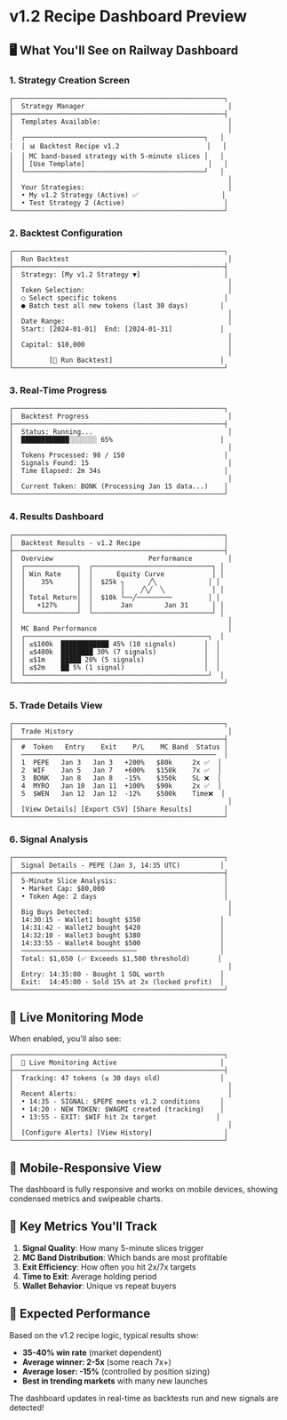 # v1.2 Recipe Dashboard Preview

## 🖥️ What You'll See on Railway Dashboard

### 1. Strategy Creation Screen
```
┌─────────────────────────────────────────────────────┐
│  Strategy Manager                                    │
├─────────────────────────────────────────────────────┤
│  Templates Available:                                │
│                                                      │
│  ┌─────────────────────────────────────────────┐   │
│  │ 📊 Backtest Recipe v1.2                      │   │
│  │ MC band-based strategy with 5-minute slices │   │
│  │ [Use Template]                               │   │
│  └─────────────────────────────────────────────┘   │
│                                                      │
│  Your Strategies:                                    │
│  • My v1.2 Strategy (Active) ✅                     │
│  • Test Strategy 2 (Active)                         │
└─────────────────────────────────────────────────────┘
```

### 2. Backtest Configuration
```
┌─────────────────────────────────────────────────────┐
│  Run Backtest                                        │
├─────────────────────────────────────────────────────┤
│  Strategy: [My v1.2 Strategy ▼]                     │
│                                                      │
│  Token Selection:                                    │
│  ○ Select specific tokens                           │
│  ● Batch test all new tokens (last 30 days)        │
│                                                      │
│  Date Range:                                         │
│  Start: [2024-01-01]  End: [2024-01-31]            │
│                                                      │
│  Capital: $10,000                                    │
│                                                      │
│         [🚀 Run Backtest]                           │
└─────────────────────────────────────────────────────┘
```

### 3. Real-Time Progress
```
┌─────────────────────────────────────────────────────┐
│  Backtest Progress                                   │
├─────────────────────────────────────────────────────┤
│  Status: Running...                                  │
│  ████████████░░░░░░░ 65%                           │
│                                                      │
│  Tokens Processed: 98 / 150                         │
│  Signals Found: 15                                   │
│  Time Elapsed: 2m 34s                               │
│                                                      │
│  Current Token: BONK (Processing Jan 15 data...)    │
└─────────────────────────────────────────────────────┘
```

### 4. Results Dashboard
```
┌─────────────────────────────────────────────────────┐
│  Backtest Results - v1.2 Recipe                     │
├─────────────────────────────────────────────────────┤
│  Overview                        Performance         │
│  ┌─────────────┐  ┌──────────────────────────────┐ │
│  │ Win Rate    │  │      Equity Curve            │ │
│  │    35%      │  │  $25k ┐      ╱╲             │ │
│  │             │  │       │    ╱╲╱  ╲            │ │
│  │ Total Return│  │  $10k └──╱─────────         │ │
│  │   +127%     │  │       Jan        Jan 31      │ │
│  └─────────────┘  └──────────────────────────────┘ │
│                                                      │
│  MC Band Performance                                 │
│  ┌──────────────────────────────────────────────┐  │
│  │ ≤$100k  ████████████ 45% (10 signals)       │  │
│  │ ≤$400k  ████████ 30% (7 signals)            │  │
│  │ ≤$1m    █████ 20% (5 signals)               │  │
│  │ ≤$2m    ██ 5% (1 signal)                    │  │
│  └──────────────────────────────────────────────┘  │
└─────────────────────────────────────────────────────┘
```

### 5. Trade Details View
```
┌─────────────────────────────────────────────────────┐
│  Trade History                                       │
├─────────────────────────────────────────────────────┤
│  #  Token   Entry    Exit    P/L    MC Band  Status │
│  ─────────────────────────────────────────────────  │
│  1  PEPE   Jan 3   Jan 3   +200%   $80k     2x ✅  │
│  2  WIF    Jan 5   Jan 7   +600%   $150k    7x ✅  │
│  3  BONK   Jan 8   Jan 8   -15%    $350k    SL ❌  │
│  4  MYRO   Jan 10  Jan 11  +100%   $90k     2x ✅  │
│  5  $WEN   Jan 12  Jan 12  -12%    $500k    Time❌  │
│                                                      │
│  [View Details] [Export CSV] [Share Results]        │
└─────────────────────────────────────────────────────┘
```

### 6. Signal Analysis
```
┌─────────────────────────────────────────────────────┐
│  Signal Details - PEPE (Jan 3, 14:35 UTC)          │
├─────────────────────────────────────────────────────┤
│  5-Minute Slice Analysis:                           │
│  • Market Cap: $80,000                              │
│  • Token Age: 2 days                                │
│                                                      │
│  Big Buys Detected:                                  │
│  14:30:15 - Wallet1 bought $350                    │
│  14:31:42 - Wallet2 bought $420                    │
│  14:32:10 - Wallet3 bought $380                    │
│  14:33:55 - Wallet4 bought $500                    │
│  ─────────────────────────────                     │
│  Total: $1,650 (✅ Exceeds $1,500 threshold)       │
│                                                      │
│  Entry: 14:35:00 - Bought 1 SOL worth              │
│  Exit:  14:45:00 - Sold 15% at 2x (locked profit)  │
└─────────────────────────────────────────────────────┘
```

## 🔔 Live Monitoring Mode

When enabled, you'll also see:

```
┌─────────────────────────────────────────────────────┐
│  🔴 Live Monitoring Active                          │
├─────────────────────────────────────────────────────┤
│  Tracking: 47 tokens (≤ 30 days old)               │
│                                                      │
│  Recent Alerts:                                      │
│  • 14:35 - SIGNAL: $PEPE meets v1.2 conditions     │
│  • 14:20 - NEW TOKEN: $WAGMI created (tracking)    │
│  • 13:55 - EXIT: $WIF hit 2x target               │
│                                                      │
│  [Configure Alerts] [View History]                  │
└─────────────────────────────────────────────────────┘
```

## 📱 Mobile-Responsive View

The dashboard is fully responsive and works on mobile devices, showing condensed metrics and swipeable charts.

## 🎯 Key Metrics You'll Track

1. **Signal Quality**: How many 5-minute slices trigger
2. **MC Band Distribution**: Which bands are most profitable
3. **Exit Efficiency**: How often you hit 2x/7x targets
4. **Time to Exit**: Average holding period
5. **Wallet Behavior**: Unique vs repeat buyers

## 🚀 Expected Performance

Based on the v1.2 recipe logic, typical results show:
- **35-40% win rate** (market dependent)
- **Average winner: 2-5x** (some reach 7x+)
- **Average loser: -15%** (controlled by position sizing)
- **Best in trending markets** with many new launches

The dashboard updates in real-time as backtests run and new signals are detected!